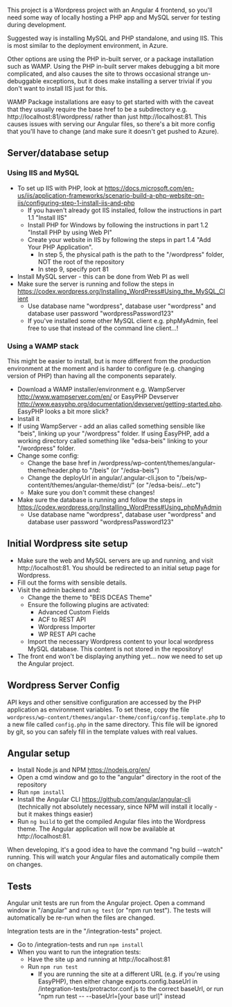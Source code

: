 This project is a Wordpress project with an Angular 4 frontend, so you'll need some way of locally hosting a PHP app and MySQL server for testing during development.

Suggested way is installing MySQL and PHP standalone, and using IIS. This is most similar to the deployment environment, in Azure.

Other options are using the PHP in-built server, or a package installation such as WAMP. Using the PHP in-built server makes debugging a bit more complicated, and also causes the site to throws occasional strange un-debuggable exceptions, but it does make installing a server trivial if you don't want to install IIS just for this. 

WAMP Package installations are easy to get started with with the caveat that they usually require the base href to be a subdirectory e.g. http://localhost:81/wordpress/ rather than just http://localhost:81. This causes issues with serving our Angular files, so there's a bit more config that you'll have to change (and make sure it doesn't get pushed to Azure).


## Server/database setup

### Using IIS and MySQL
* To set up IIS with PHP, look at https://docs.microsoft.com/en-us/iis/application-frameworks/scenario-build-a-php-website-on-iis/configuring-step-1-install-iis-and-php
  * If you haven't already got IIS installed, follow the instructions in part 1.1 "Install IIS"
  * Install PHP for Windows by following the instructions in part 1.2 "Install PHP by using Web PI"
  * Create your website in IIS by following the steps in part 1.4 "Add Your PHP Application".
    * In step 5, the physical path is the path to the "/wordpress" folder, NOT the root of the repository
    * In step 9, specify port 81
* Install MySQL server - this can be done from Web PI as well
* Make sure the server is running and follow the steps in https://codex.wordpress.org/Installing_WordPress#Using_the_MySQL_Client
  * Use database name "wordpress", database user "wordpress" and database user password "wordpressPassword123"
  * If you've installed some other MySQL client e.g. phpMyAdmin, feel free to use that instead of the command line client...!

### Using a WAMP stack
This might be easier to install, but is more different from the production environment at the moment and is harder to configure (e.g. changing version of PHP) than having all the components separately.

* Download a WAMP installer/environment e.g. WampServer http://www.wampserver.com/en/ or EasyPHP Devserver http://www.easyphp.org/documentation/devserver/getting-started.php. EasyPHP looks a bit more slick?
* Install it
* If using WampServer - add an alias called something sensible like "beis", linking up your "/wordpress" folder. If using EasyPHP, add a working directory called something like "edsa-beis" linking to your "/wordpress" folder.
* Change some config:
  * Change the base href in /wordpress/wp-content/themes/angular-theme/header.php to "/beis" (or "/edsa-beis")
  * Change the deployUrl in angular/.angular-cli.json to "/beis/wp-content/themes/angular-theme/dist/" (or "/edsa-beis/...etc")
  * Make sure you don't commit these changes!
* Make sure the database is running and follow the steps in https://codex.wordpress.org/Installing_WordPress#Using_phpMyAdmin
  * Use database name "wordpress", database user "wordpress" and database user password "wordpressPassword123"

## Initial Wordpress site setup

* Make sure the web and MySQL servers are up and running, and visit http://localhost:81. You should be redirected to an initial setup page for Wordpress.
* Fill out the forms with sensible details.
* Visit the admin backend and:
  * Change the theme to "BEIS DCEAS Theme"
  * Ensure the following plugins are activated:
    * Advanced Custom Fields
    * ACF to REST API
    * Wordpress Importer
    * WP REST API cache
  * Import the necessary Wordpress content to your local wordpress MySQL database. This content is not stored in the repository!
* The front end won't be displaying anything yet... now we need to set up the Angular project.

## Wordpress Server Config
API keys and other sensitive configuration are accessed by the PHP application as environment variables. To set these, copy the file
`wordpress/wp-content/themes/angular-theme/config/config.template.php` to a new file called `config.php` in the same directory. This file
 will be ignored by git, so you can safely fill in the template values with real values.

## Angular setup

* Install Node.js and NPM https://nodejs.org/en/
* Open a cmd window and go to the "angular" directory in the root of the repository
* Run `npm install`
* Install the Angular CLI https://github.com/angular/angular-cli (technically not absolutely necessary, since NPM will install it locally - but it makes things easier)
* Run `ng build` to get the compiled Angular files into the Wordpress theme. The Angular application will now be available at http://localhost:81. 

When developing, it's a good idea to have the command "ng build --watch" running. This will watch your Angular files and automatically compile them on changes.

## Tests

Angular unit tests are run from the Angular project. Open a command window in "/angular" and run `ng test` (or "npm run test"). The tests will automatically be re-run when the files are changed.

Integration tests are in the "/integration-tests" project.

* Go to /integration-tests and run `npm install`
* When you want to run the integration tests:
  * Have the site up and running at http://localhost:81
  * Run `npm run test`
    * If you are running the site at a different URL (e.g. if you're using EasyPHP), then either change exports.config.baseUrl in /integration-tests/protractor.conf.js to the correct baseUrl, or run "npm run test -- --baseUrl=[your base url]" instead